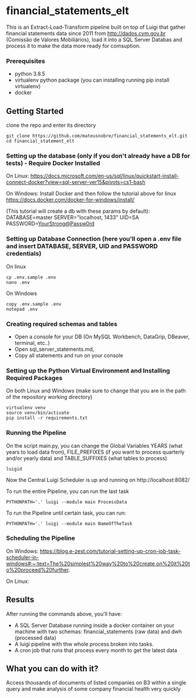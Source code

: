 # financial_statements_elt
This is an Extract-Load-Transform pipeline built on top of Luigi that gather financial statements data since 2011 from http://dados.cvm.gov.br (Comissão de Valores Mobiliários), load it into a SQL Server Databas and process it to make the data more ready for comsuption.

### Prerequisites
- python 3.8.5
- virtualenv python package (you can installing running pip install virtualenv)
- docker


## Getting Started

clone the repo and enter its directory
```
git clone https://github.com/mateusnobre/financial_statements_elt.git
cd financial_statement_elt
```


### Setting up the database (only if you don't already have a DB for tests) - Require Docker Installed

On Linux: 
https://docs.microsoft.com/en-us/sql/linux/quickstart-install-connect-docker?view=sql-server-ver15&pivots=cs1-bash
 
On Windows:
Install Docker and then follow the tutorial above for linux
https://docs.docker.com/docker-for-windows/install/


(This tutorial will create a db with these params by default):
DATABASE=master 
SERVER="localhost, 1433"
UID=SA
PASSWORD=<YourStrong@Passw0rd>

### Setting up Database Connection (here you'll open a .env file and insert DATABASE, SERVER, UID and PASSWORD credentials)

On linux 
```
cp .env.sample .env
nano .env
```
On Windows 
```
copy .env.sample .env
notepad .env
```
### Creating required schemas and tables

- Open a console for your DB (On MySQL Workbench, DataGrip, DBeaver, terminal, etc..)
- Open sql_server_statements.md, 
- Copy all statements and run on your console 

### Setting up the Python Virtual Environment and Installing Required Packages


On both Linux and Windows (make sure to change that you are in the path of the repository working directory) 
```
virtualenv venv
source venv/bin/activate
pip install -r requirements.txt
```

### Running the Pipeline


On the script main.py, you can change the Global Variables YEARS (what years to load data from), FILE_PREFIXES (if you want to process quarterly and/or yearly data) and TABLE_SUFFIXES (what tables to process)

```
luigid
```

Now the Central Luigi Scheduler is up and running on http://localhost:8082/ 

To run the entire Pipeline, you can run the last task
```
PYTHONPATH='.' luigi --module main ProcessData
```

To run the Pipeline until certain task, you can run:
```
PYTHONPATH='.' luigi --module main NameOfTheTask
```




### Scheduling the Pipeline


On Windows:
https://blog.e-zest.com/tutorial-setting-up-cron-job-task-scheduler-in-windows#:~:text=The%20simplest%20way%20to%20create,on%20it%20to%20proceed%20further.

On Linux:

## Results
After running the commands above, you'll have:
-   A SQL Server Database running inside a docker container on your machine with two schemas: financial_statements (raw data) and dwh (processed data)
-   A luigi pipeline with thw whole process broken into tasks.
-   A cron job that runs that process every month to get the latest data

## What you can do with it?
Access thousands of documents of listed companies on B3 within a single query and make analysis of some company financial health very quickly